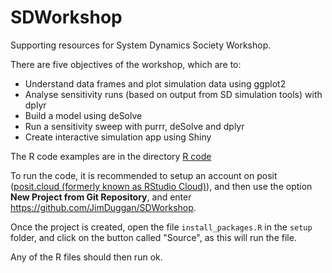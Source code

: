 # SDWorkshop
Supporting resources for System Dynamics Society Workshop.

There are five objectives of the workshop, which are to:

* Understand data frames and plot simulation data using ggplot2
* Analyse sensitivity runs (based on output from SD simulation tools) with dplyr
* Build a model using deSolve
* Run a sensitivity sweep with purrr, deSolve and dplyr
* Create interactive simulation app using Shiny

The R code examples are in the directory [R code](https://github.com/JimDuggan/SDWorkshop/tree/main/R%20code) 

To run the code, it is recommended to setup an account on posit ([posit.cloud (formerly known as RStudio Cloud)](https://posit.cloud/)), and then use the option **New Project from Git Repository**, and enter https://github.com/JimDuggan/SDWorkshop.

Once the project is created, open the file `install_packages.R` in the `setup` folder, and click on the button called "Source", as this will run the file.

Any of the R files should then run ok.


